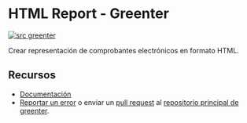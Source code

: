 # HTML Report - Greenter
[![src greenter](https://img.shields.io/badge/src-greenter-brightgreen.svg)](https://github.com/thegreenter/greenter)  

Crear representación de comprobantes electrónicos en formato HTML.

## Recursos
- [Documentación](https://greenter.dev/)
- [Reportar un error](https://github.com/thegreenter/greenter/issues) o enviar un [pull request](https://github.com/thegreenter/greenter/pulls) al [repositorio principal de greenter](https://github.com/thegreenter/greenter).
